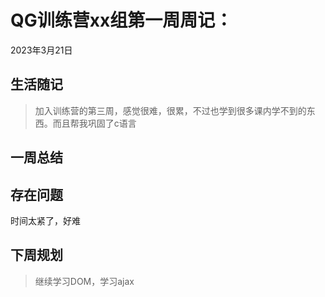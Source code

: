 # QG训练营xx组第一周周记：

2023年3月21日

## 生活随记

> 加入训练营的第三周，感觉很难，很累，不过也学到很多课内学不到的东西。而且帮我巩固了c语言



## 一周总结





## 存在问题

时间太紧了，好难



## 下周规划

> 继续学习DOM，学习ajax
>
> 
>
> 